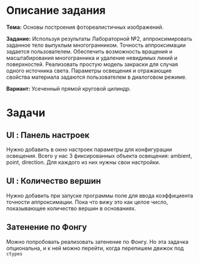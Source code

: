 # Описание задания

**Тема:** Основы построения фотореалистичных изображений.

**Задание:** Используя результаты Лабораторной №2, аппроксимировать заданное тело выпуклым многогранником.
Точность аппроксимации задается пользователем. Обеспечить возможность вращения и масштабирования многогранника
и удаление невидимых линий и поверхностей. Реализовать простую модель закраски для случая одного источника света.
Параметры освещения и отражающие свойства материала задаются пользователем в диалоговом режиме.

**Вариант:** Усеченный прямой круговой цилиндр.

# Задачи

## UI : Панель настроек

Нужно добавить в окно настроек параметры для конфигурации освещения. Всего у нас 3 фиксированных объекта освещения: ambient, point, direction. Для каждого из них нужны свои настройки.

## UI : Количество вершин

Нужно добавить при запуске программы поле для ввода коэффициента точности аппроксимации. Пока что вижу это как целое число, показывающее количество вершин в основаниях.

## Затенение по Фонгу

Можно попробовать реализовать затенение по Фонгу. Но эта задачка опциональна, и к ней можно перейти, когда перепишем движок под `ctypes`
